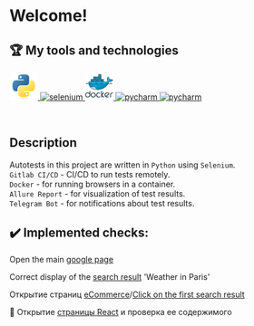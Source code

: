 <h1>Welcome!</br>

<a name="MyToolsAndTechnologies"><h2>:trophy: My tools and technologies</h2></a>
<p  align="center">

<p align="left"> <a href="https://www.python.org" target="_blank" rel="noreferrer"> <img src="https://raw.githubusercontent.com/devicons/devicon/master/icons/python/python-original.svg" alt="python" width="50" height="50"/> </a> 
<a href="https://www.selenium.dev" target="_blank" rel="noreferrer"> <img src="https://www.svgrepo.com/show/354321/selenium.svg" alt="selenium" width="50" height="50"/> </a>
<a href="https://www.docker.com/" target="_blank" rel="noreferrer"> <img src="https://raw.githubusercontent.com/devicons/devicon/master/icons/docker/docker-original-wordmark.svg" alt="docker" width="50" height="50"/> </a>
<a href="https://www.jetbrains.com/pycharm/" target="_blank" rel="noreferrer"> <img src="https://upload.wikimedia.org/wikipedia/commons/thumb/1/1d/PyCharm_Icon.svg/1200px-PyCharm_Icon.svg.png" alt="pycharm" width="50" height="50"/> </a>
<a href="https://github.com/allure-framework" target="_blank" rel="noreferrer"> <img src="https://avatars.githubusercontent.com/u/5879127?s=280&v=4" alt="pycharm" width="50" height="50"/> </a> </p>
</br>

<a name="Description"><h2>Description</h2></a>
Autotests in this project are written in `Python` using `Selenium`.\
`Gitlab CI/CD` - CI/CD to run tests remotely.\
`Docker` - for running browsers in a container.\
`Allure Report` - for visualization of test results.\
`Telegram Bot` - for notifications about test results.

<a name="ImplementedСhecks"><h2>:heavy_check_mark:  Implemented checks:</h2></a>

Open the main <a href = "https://www.google.com/">google page</br></a>

Correct display of the
<a href = "https://www.google.com/search?q=Weather+in+Paris&sca_esv=559361602&hl=en&sxsrf=AB5stBjLpIxQSV8xei5XMRL_rMQcuSyn5w%3A1692794506026&source=hp&ei=if7lZP64PJ2hkdUP166PsAI&iflsig=AD69kcEAAAAAZOYMmm99-32Aiq2260zSqnfvpREPaBaF&ved=0ahUKEwi-odT55vKAAxWdUKQEHVfXAyYQ4dUDCAs&uact=5&oq=Weather+in+Paris&gs_lp=Egdnd3Mtd2l6IhBXZWF0aGVyIGluIFBhcmlzMg0QLhjHARjRAxjqAhgnMgcQIxjqAhgnMgcQIxjqAhgnMgcQIxjqAhgnMgcQIxjqAhgnMgcQIxjqAhgnMgcQIxjqAhgnMgcQIxjqAhgnMgcQIxjqAhgnMgcQIxjqAhgnSO0JUIMCWIMCcAF4AJABAJgBAKABAKoBALgBA8gBAPgBAvgBAagCCg&sclient=gws-wiz">search result</a> 'Weather in Paris'
 </br>

Открытие страниц 
<a href = "https://astondevs.ru/industries/ecommerce">eCommerce</a>/<a href = "https://astondevs.ru/services/mobile-development">Click on the first search result</a>
</br>

🔎 Открытие <a href = "https://astondevs.ru/find-developers/react-js">страницы React</a> и проверка ее
содержимого
</br>
